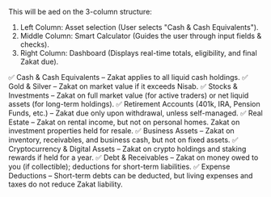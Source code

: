 This will be aed on the 3-column structure:

1. Left Column: Asset selection (User selects "Cash & Cash Equivalents").
2. Middle Column: Smart Calculator (Guides the user through input fields & checks).
3. Right Column: Dashboard (Displays real-time totals, eligibility, and final Zakat due).

✅ Cash & Cash Equivalents – Zakat applies to all liquid cash holdings.
✅ Gold & Silver – Zakat on market value if it exceeds Nisab.
✅ Stocks & Investments – Zakat on full market value (for active traders) or net liquid assets (for long-term holdings).
✅ Retirement Accounts (401k, IRA, Pension Funds, etc.) – Zakat due only upon withdrawal, unless self-managed.
✅ Real Estate – Zakat on rental income, but not on personal homes. Zakat on investment properties held for resale.
✅ Business Assets – Zakat on inventory, receivables, and business cash, but not on fixed assets.
✅ Cryptocurrency & Digital Assets – Zakat on crypto holdings and staking rewards if held for a year.
✅ Debt & Receivables – Zakat on money owed to you (if collectible); deductions for short-term liabilities.
✅ Expense Deductions – Short-term debts can be deducted, but living expenses and taxes do not reduce Zakat liability.
